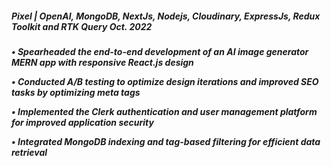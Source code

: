 <h5> Pixel | OpenAI, MongoDB, NextJs, Nodejs, Cloudinary, ExpressJs, Redux Toolkit and RTK Query Oct. 2022 </h5>

<h5>
  

• Spearheaded the end-to-end development of an AI image generator MERN app with responsive React.js design

• Conducted A/B testing to optimize design iterations and improved SEO tasks by optimizing meta tags

• Implemented the Clerk authentication and user management platform for improved application security

• Integrated MongoDB indexing and tag-based filtering for efficient data retrieval
</h5>
